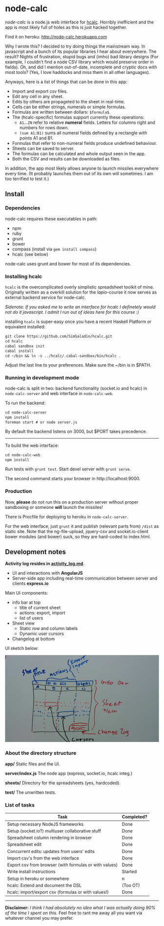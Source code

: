 node-calc
=========

*node-calc* is a node.js web interface for
[hcalc](https://github.com/SimSaladin/hcalc). Horribly inefficient and the app
is most likely full of holes as this is just hacked together.

Find it on heroku: http://node-calc.herokuapp.com

Why I wrote this? I decided to try doing things the mainstream way. In javascript 
and a bunch of its popular libraries I hear about everywhere. The result?
Nights of frustration, stupid bugs and (imho) bad library designs (For
example, I couldn't find a node CSV library which would preserve order in
fields). Oh, and did I mention out-of-date, incomplete and cryptic docs with
most tools? (Yes, I love haddocks and miss them in all other languages).

Anyways, here is a list of things that can be done in this app:

- Import and export csv files.
- Edit any cell in any sheet.
- Edits by others are propageted to the sheet in real-time.
- Cells can be either strings, numerals or simple formulas.
- Formulas are written between dollars: `$formula$`.
- The (hcalc-specific) formulas support currently these operations:
   * `A1`...`ZN` refer to relative **numeral** fields. Letters for columns right
     and numbers for rows down.
   * `(sum A1:B1)` sums all numeral fields defined by a rectangle with points A1
     and B1.
- Formulas that refer to non-numeral fields produce undefined behaviour.
- Sheets can be saved to server.
- The formulas can be calculated and whole output seen in the app.
- Both the CSV and results can be downloaded as files.

In addition, the app most likely allows anyone to launch missiles everywhere
every time. (It probably launches them out of its own will sometimes. I am too
terrified to test it.)

Install
-------

### Dependencies

node-calc requires these executables in path:

- npm
- ruby
- grunt
- bower
- compass (install via `gem install compass`)
- hcalc (see below)

node-calc uses grunt and bower for most of its dependencies.

### Installing hcalc

`hcalc` is the overcomplicated overly simplistic spreadsheet toolkit of mine.
Originally written as a overkill solution for the *lapio*-course it now serves
as external backend service for node-calc.

*Sidenote: If you asked me to write an interface for hcalc I definetely would
not do it javascript. I admit I run out of ideas here for this course :)*

installing `hcalc` is super-easy once you have a recent Haskell Platform or
equivalent installed:

    git clone https://github.com/SimSaladin/hcalc.git
    cd hcalc
    cabal sandbox init
    cabal install
    cd ~/bin && ln -s ../hcalc/.cabal-sandbox/bin/hcalc .

Adjust the last line to your preferences. Make sure the ~/bin is in $PATH.

### Running in development mode

node-calc is split in two: backend functionality (socket.io and hcalc) in
`node-calc-server` and web interface in `node-calc-web`.

To run the backend:

    cd node-calc-server
    npm install
    foreman start # or node server.js

By default the backend listens on 3000, but $PORT takes precedence.

---

To build the web interface:

    cd node-calc-web
    npm install

Run tests with `grunt test`. Start devel server with `grunt serve`.

The second command starts your browser in http://localhost:9000.

### Production

Now, **please** do not run this on a production server without proper
sandboxing or someone **will** launch the missiles!

There is Procfile for deploying to heroku in `node-calc-server`.

For the web interface, just `grunt` it and publish (relevant parts from) `/dist`
as static site. Note that the ng-file-upload, jquery-csv and socket.io-client
bower modules (and bower) suck, so they are hard-coded to index.html.

Development notes
-----------------

__Activity log resides in [activity_log.md](activity_log.md)__.

- UI and interactions with **AngularJS**
- Server-side app including real-time communication between server and clients **express.io**

Main UI components:

- info bar at top
   * title of current sheet
   * actions: export, import
   * list of users
- Sheet view
   * Static row and column labels
   * Dynamic user cursors
- Changelog at bottom

UI sketch below:

![UI design sketch](ui_design.jpg)


### About the directory structure

**app/** Static files and the UI.

**server/index.js** The node app (express, socket.io, hcalc integ.)

**sheets/** Directory for the spreadsheets (yes, hardcoded).

**test/** The unwritten tests.

### List of tasks

Task | Completed?
--- | ---
Setup necessary NodeJS frameworks                      | Done
Setup (socket.io?) multiuser collaborative stuff       | Done
Spreadsheet column rendering in browser                | Done
Spreadsheet edit                                       | Done
Concurrent edits: updates from users' edits            | Done
Import csv's from the web interface                    | Done
Export csv from browser (with formulas or with values) | Done
Write install instructions                             | Started
Setup in heroku or somewhere                           | n
hcalc: Extend and document the DSL                     | (Too OT)
hcalc: import/export csv (formulas or with values!)    | Done


-----

**Disclaimer:** *I think I had absolutely no idea what I was actually doing 90%
of the time I spent on this.* Feel free to rant me away all you want via
whatever channel you may prefer.
